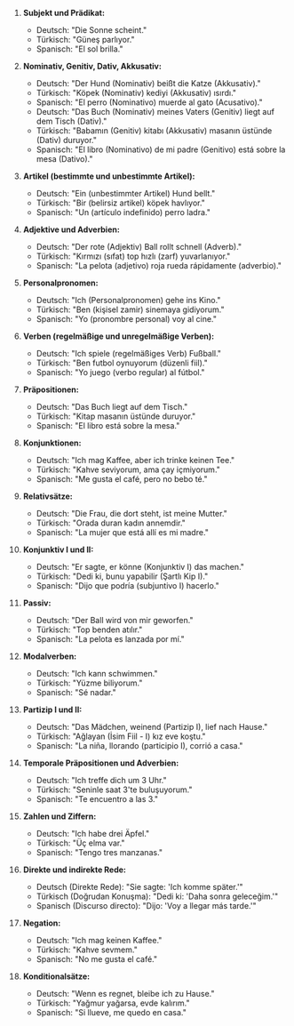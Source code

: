 
1. **Subjekt und Prädikat:**
   - Deutsch: "Die Sonne scheint."
   - Türkisch: "Güneş parlıyor."
   - Spanisch: "El sol brilla."

2. **Nominativ, Genitiv, Dativ, Akkusativ:**
   - Deutsch: "Der Hund (Nominativ) beißt die Katze (Akkusativ)."
   - Türkisch: "Köpek (Nominativ) kediyi (Akkusativ) ısırdı."
   - Spanisch: "El perro (Nominativo) muerde al gato (Acusativo)."
   - Deutsch: "Das Buch (Nominativ) meines Vaters (Genitiv) liegt auf dem Tisch (Dativ)."
   - Türkisch: "Babamın (Genitiv) kitabı (Akkusativ) masanın üstünde (Dativ) duruyor."
   - Spanisch: "El libro (Nominativo) de mi padre (Genitivo) está sobre la mesa (Dativo)."

3. **Artikel (bestimmte und unbestimmte Artikel):**
   - Deutsch: "Ein (unbestimmter Artikel) Hund bellt."
   - Türkisch: "Bir (belirsiz artikel) köpek havlıyor."
   - Spanisch: "Un (artículo indefinido) perro ladra."

4. **Adjektive und Adverbien:**
   - Deutsch: "Der rote (Adjektiv) Ball rollt schnell (Adverb)."
   - Türkisch: "Kırmızı (sıfat) top hızlı (zarf) yuvarlanıyor."
   - Spanisch: "La pelota (adjetivo) roja rueda rápidamente (adverbio)."

5. **Personalpronomen:**
   - Deutsch: "Ich (Personalpronomen) gehe ins Kino."
   - Türkisch: "Ben (kişisel zamir) sinemaya gidiyorum."
   - Spanisch: "Yo (pronombre personal) voy al cine."

6. **Verben (regelmäßige und unregelmäßige Verben):**
   - Deutsch: "Ich spiele (regelmäßiges Verb) Fußball."
   - Türkisch: "Ben futbol oynuyorum (düzenli fiil)."
   - Spanisch: "Yo juego (verbo regular) al fútbol."

7. **Präpositionen:**
   - Deutsch: "Das Buch liegt auf dem Tisch."
   - Türkisch: "Kitap masanın üstünde duruyor."
   - Spanisch: "El libro está sobre la mesa."

8. **Konjunktionen:**
   - Deutsch: "Ich mag Kaffee, aber ich trinke keinen Tee."
   - Türkisch: "Kahve seviyorum, ama çay içmiyorum."
   - Spanisch: "Me gusta el café, pero no bebo té."

9. **Relativsätze:**
   - Deutsch: "Die Frau, die dort steht, ist meine Mutter."
   - Türkisch: "Orada duran kadın annemdir."
   - Spanisch: "La mujer que está allí es mi madre."

10. **Konjunktiv I und II:**
    - Deutsch: "Er sagte, er könne (Konjunktiv I) das machen."
    - Türkisch: "Dedi ki, bunu yapabilir (Şartlı Kip I)."
    - Spanisch: "Dijo que podría (subjuntivo I) hacerlo."

11. **Passiv:**
    - Deutsch: "Der Ball wird von mir geworfen."
    - Türkisch: "Top benden atılır."
    - Spanisch: "La pelota es lanzada por mí."

12. **Modalverben:**
    - Deutsch: "Ich kann schwimmen."
    - Türkisch: "Yüzme biliyorum."
    - Spanisch: "Sé nadar."

13. **Partizip I und II:**
    - Deutsch: "Das Mädchen, weinend (Partizip I), lief nach Hause."
    - Türkisch: "Ağlayan (İsim Fiil - I) kız eve koştu."
    - Spanisch: "La niña, llorando (participio I), corrió a casa."

14. **Temporale Präpositionen und Adverbien:**
    - Deutsch: "Ich treffe dich um 3 Uhr."
    - Türkisch: "Seninle saat 3'te buluşuyorum."
    - Spanisch: "Te encuentro a las 3."

15. **Zahlen und Ziffern:**
    - Deutsch: "Ich habe drei Äpfel."
    - Türkisch: "Üç elma var."
    - Spanisch: "Tengo tres manzanas."

16. **Direkte und indirekte Rede:**
    - Deutsch (Direkte Rede): "Sie sagte: 'Ich komme später.'"
    - Türkisch (Doğrudan Konuşma): "Dedi ki: 'Daha sonra geleceğim.'"
    - Spanisch (Discurso directo): "Dijo: 'Voy a llegar más tarde.'"

17. **Negation:**
    - Deutsch: "Ich mag keinen Kaffee."
    - Türkisch: "Kahve sevmem."
    - Spanisch: "No me gusta el café."

18. **Konditionalsätze:**
    - Deutsch: "Wenn es regnet, bleibe ich zu Hause."
    - Türkisch: "Yağmur yağarsa, evde kalırım."
    - Spanisch: "Si llueve, me quedo en casa."


